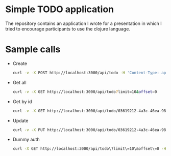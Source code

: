 # Simple TODO application 

The repository contains an application I wrote for a presentation in which I tried to encourage participants to use 
the clojure language.

# Sample calls

* Create
  ```bash
  curl -v -X POST http://localhost:3000/api/todo -H 'Content-Type: application/json' -d '{"title": "Go out of your basement", "content": "See some people, you need it"}'
  ```
* Get all 
  ```bash
  curl -v -X GET http://localhost:3000/api/todo?limit=10&offset=0
  ```
* Get by id
  ```bash
  curl -v -X GET http://localhost:3000/api/todo/03619212-4a3c-46ea-98b4-0bded55daa80
  ```
* Update
  ```bash
  curl -v -X PUT http://localhost:3000/api/todo/03619212-4a3c-46ea-98b4-0bded55daa80 -H 'Content-Type: application/json' -d '{"content": "Nobody exists on purpose. Nobody belongs anywhere. Just watch TV"}'
  ```

* Dummy auth  
  ```bash
  curl -X GET http://localhost:3000/api/todo\?limit\=10\&offset\=0 -H 'x-todo-auth-token: ptaki-leca-kluczem' 
  ```